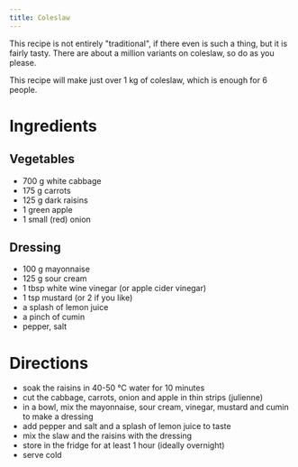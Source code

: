 ```yaml
---
title: Coleslaw
---
```


This recipe is not entirely "traditional", if there even is such a thing, but it
is fairly tasty. There are about a million variants on coleslaw, so do as you
please.

This recipe will make just over 1 kg of coleslaw, which is enough for 6 people.

# Ingredients

## Vegetables

- 700 g white cabbage
- 175 g carrots
- 125 g dark raisins
- 1 green apple
- 1 small (red) onion

## Dressing

- 100 g mayonnaise
- 125 g sour cream
- 1 tbsp white wine vinegar (or apple cider vinegar)
- 1 tsp mustard (or 2 if you like)
- a splash of lemon juice
- a pinch of cumin
- pepper, salt

# Directions

- soak the raisins in 40-50 °C water for 10 minutes
- cut the cabbage, carrots, onion and apple in thin strips (julienne)
- in a bowl, mix the mayonnaise, sour cream, vinegar, mustard and cumin to make a dressing
- add pepper and salt and a splash of lemon juice to taste
- mix the slaw and the raisins with the dressing
- store in the fridge for at least 1 hour (ideally overnight)
- serve cold
